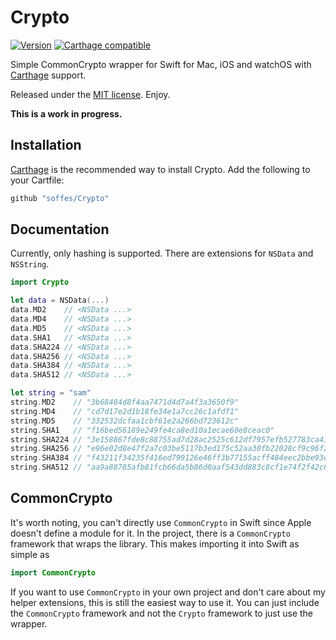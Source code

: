 # Crypto

[![Version](https://img.shields.io/github/release/soffes/Crypto.svg)](https://github.com/soffes/Crypto/releases) [![Carthage compatible](https://img.shields.io/badge/Carthage-compatible-4BC51D.svg?style=flat)](https://github.com/Carthage/Carthage)

Simple CommonCrypto wrapper for Swift for Mac, iOS and watchOS with [Carthage](https://github.com/carthage/carthage) support.

Released under the [MIT license](LICENSE). Enjoy.

**This is a work in progress.**


## Installation

[Carthage](https://github.com/carthage/carthage) is the recommended way to install Crypto. Add the following to your Cartfile:

``` ruby
github "soffes/Crypto"
```


## Documentation

Currently, only hashing is supported. There are extensions for `NSData` and `NSString`.

``` swift
import Crypto

let data = NSData(...)
data.MD2    // <NSData ...>
data.MD4    // <NSData ...>
data.MD5    // <NSData ...>
data.SHA1   // <NSData ...>
data.SHA224 // <NSData ...>
data.SHA256 // <NSData ...>
data.SHA384 // <NSData ...>
data.SHA512 // <NSData ...>

let string = "sam"
string.MD2    // "3b68484d8f4aa7471d4d7a4f3a3650f9"
string.MD4    // "cd7d17e2d1b18fe34e1a7cc26c1afdf1"
string.MD5    // "332532dcfaa1cbf61e2a266bd723612c"
string.SHA1   // "f16bed56189e249fe4ca8ed10a1ecae60e8ceac0"
string.SHA224 // "3e158867fde8c88755ad7d28ac2525c612df7957efb527783ca41328"
string.SHA256 // "e96e02d8e47f2a7c03be5117b3ed175c52aa30fb22028cf9c96f261563577605"
string.SHA384 // "f43211f34235f416ed799126e46ff3b77155acff484eec2bbe93e081082a30e3dd7462217470747fdc8bc4fb9facf205"
string.SHA512 // "aa9a88785afb81fcb66da5b86d0aaf543dd883c8cf1e74f2f42c62195006606c69613170d56d2ecb8db6fb03f5acb6bdd0ffaf54bdf788854ddafc6becfdf3c7"
```

## CommonCrypto

It's worth noting, you can't directly use `CommonCrypto` in Swift since Apple doesn't define a module for it. In the project, there is a `CommonCrypto` framework that wraps the library. This makes importing it into Swift as simple as

``` swift
import CommonCrypto
```

If you want to use `CommonCrypto` in your own project and don't care about my helper extensions, this is still the easiest way to use it. You can just include the `CommonCrypto` framework and not the `Crypto` framework to just use the wrapper.
